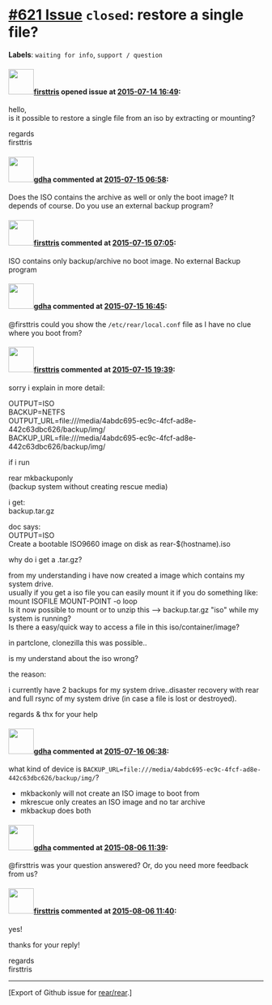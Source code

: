 [\#621 Issue](https://github.com/rear/rear/issues/621) `closed`: restore a single file?
=======================================================================================

**Labels**: `waiting for info`, `support / question`

#### <img src="https://avatars.githubusercontent.com/u/1709260?u=945c2037f8b7f9953a62ad14140e4812bebaa541&v=4" width="50">[firsttris](https://github.com/firsttris) opened issue at [2015-07-14 16:49](https://github.com/rear/rear/issues/621):

hello,  
is it possible to restore a single file from an iso by extracting or
mounting?

regards  
firsttris

#### <img src="https://avatars.githubusercontent.com/u/888633?u=cdaeb31efcc0048d3619651aa18dd4b76e636b21&v=4" width="50">[gdha](https://github.com/gdha) commented at [2015-07-15 06:58](https://github.com/rear/rear/issues/621#issuecomment-121510406):

Does the ISO contains the archive as well or only the boot image? It
depends of course. Do you use an external backup program?

#### <img src="https://avatars.githubusercontent.com/u/1709260?u=945c2037f8b7f9953a62ad14140e4812bebaa541&v=4" width="50">[firsttris](https://github.com/firsttris) commented at [2015-07-15 07:05](https://github.com/rear/rear/issues/621#issuecomment-121511289):

ISO contains only backup/archive no boot image. No external Backup
program

#### <img src="https://avatars.githubusercontent.com/u/888633?u=cdaeb31efcc0048d3619651aa18dd4b76e636b21&v=4" width="50">[gdha](https://github.com/gdha) commented at [2015-07-15 16:45](https://github.com/rear/rear/issues/621#issuecomment-121675163):

@firsttris could you show the `/etc/rear/local.conf` file as I have no
clue where you boot from?

#### <img src="https://avatars.githubusercontent.com/u/1709260?u=945c2037f8b7f9953a62ad14140e4812bebaa541&v=4" width="50">[firsttris](https://github.com/firsttris) commented at [2015-07-15 19:39](https://github.com/rear/rear/issues/621#issuecomment-121723438):

sorry i explain in more detail:

OUTPUT=ISO  
BACKUP=NETFS  
OUTPUT\_URL=file:///media/4abdc695-ec9c-4fcf-ad8e-442c63dbc626/backup/img/  
BACKUP\_URL=file:///media/4abdc695-ec9c-4fcf-ad8e-442c63dbc626/backup/img/

if i run

rear mkbackuponly  
(backup system without creating rescue media)

i get:  
backup.tar.gz

doc says:  
OUTPUT=ISO  
Create a bootable ISO9660 image on disk as rear-$(hostname).iso

why do i get a .tar.gz?

from my understanding i have now created a image which contains my
system drive.  
usually if you get a iso file you can easily mount it if you do
something like:  
mount ISOFILE MOUNT-POINT -o loop  
Is it now possible to mount or to unzip this --&gt; backup.tar.gz "iso"
while my system is running?  
Is there a easy/quick way to access a file in this iso/container/image?

in partclone, clonezilla this was possible..

is my understand about the iso wrong?

the reason:

i currently have 2 backups for my system drive..disaster recovery with
rear and full rsync of my system drive (in case a file is lost or
destroyed).

regards & thx for your help

#### <img src="https://avatars.githubusercontent.com/u/888633?u=cdaeb31efcc0048d3619651aa18dd4b76e636b21&v=4" width="50">[gdha](https://github.com/gdha) commented at [2015-07-16 06:38](https://github.com/rear/rear/issues/621#issuecomment-121847065):

what kind of device is
`BACKUP_URL=file:///media/4abdc695-ec9c-4fcf-ad8e-442c63dbc626/backup/img/`?

-   mkbackonly will not create an ISO image to boot from
-   mkrescue only creates an ISO image and no tar archive
-   mkbackup does both

#### <img src="https://avatars.githubusercontent.com/u/888633?u=cdaeb31efcc0048d3619651aa18dd4b76e636b21&v=4" width="50">[gdha](https://github.com/gdha) commented at [2015-08-06 11:39](https://github.com/rear/rear/issues/621#issuecomment-128336901):

@firsttris was your question answered? Or, do you need more feedback
from us?

#### <img src="https://avatars.githubusercontent.com/u/1709260?u=945c2037f8b7f9953a62ad14140e4812bebaa541&v=4" width="50">[firsttris](https://github.com/firsttris) commented at [2015-08-06 11:40](https://github.com/rear/rear/issues/621#issuecomment-128337416):

yes!

thanks for your reply!

regards  
firsttris

------------------------------------------------------------------------

\[Export of Github issue for
[rear/rear](https://github.com/rear/rear).\]
